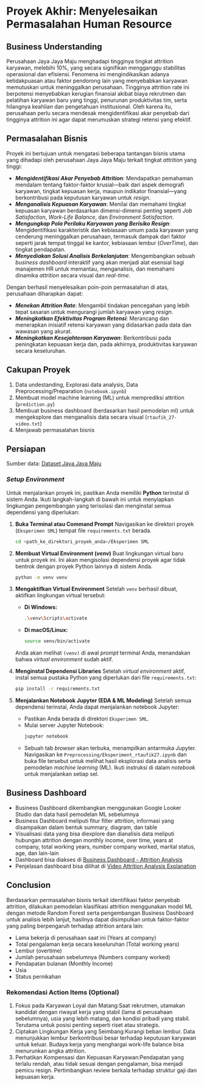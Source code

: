 # Proyek Akhir: Menyelesaikan Permasalahan Human Resource

## Business Understanding

Perusahaan Jaya Jaya Maju menghadapi tingginya tingkat attrition karyawan, melebihi 10%, yang secara signifikan mengganggu stabilitas operasional dan efisiensi. Fenomena ini mengindikasikan adanya ketidakpuasan atau faktor pendorong lain yang menyebabkan karyawan memutuskan untuk meninggalkan perusahaan. Tingginya attrition rate ini berpotensi menyebabkan kerugian finansial akibat biaya rekrutmen dan pelatihan karyawan baru yang tinggi, penurunan produktivitas tim, serta hilangnya keahlian dan pengetahuan institusional. Oleh karena itu, perusahaan perlu secara mendesak mengidentifikasi akar penyebab dari tingginya attrition ini agar dapat merumuskan strategi retensi yang efektif.

## Permasalahan Bisnis

Proyek ini bertujuan untuk mengatasi beberapa tantangan bisnis utama yang dihadapi oleh perusahaan Jaya Jaya Maju terkait tingkat *attrition* yang tinggi:

* **_Mengidentifikasi Akar Penyebab Attrition_**: Mendapatkan pemahaman mendalam tentang faktor-faktor krusial—baik dari aspek demografi karyawan, tingkat kepuasan kerja, maupun indikator finansial—yang berkontribusi pada keputusan karyawan untuk *resign*.
* **_Menganalisis Kepuasan Karyawan_**: Menilai dan memahami tingkat kepuasan karyawan berdasarkan dimensi-dimensi penting seperti _Job Satisfaction_, _Work-Life Balance_, dan _Environment Satisfaction_.
* **_Mengungkap Pola Perilaku Karyawan yang Berisiko Resign_**: Mengidentifikasi karakteristik dan kebiasaan umum pada karyawan yang cenderung meninggalkan perusahaan, termasuk dampak dari faktor seperti jarak tempat tinggal ke kantor, kebiasaan lembur (_OverTime_), dan tingkat pendapatan.
* **_Menyediakan Solusi Analisis Berkelanjutan_**: Mengembangkan sebuah _business dashboard_ interaktif yang akan menjadi alat esensial bagi manajemen HR untuk memantau, menganalisis, dan memahami dinamika _attrition_ secara visual dan _real-time_.

Dengan berhasil menyelesaikan poin-poin permasalahan di atas, perusahaan diharapkan dapat:

* **_Menekan Attrition Rate_**: Mengambil tindakan pencegahan yang lebih tepat sasaran untuk mengurangi jumlah karyawan yang *resign*.
* **_Meningkatkan Efektivitas Program Retensi_**: Merancang dan menerapkan inisiatif retensi karyawan yang didasarkan pada data dan wawasan yang akurat.
* **_Meningkatkan Kesejahteraan Karyawan_**: Berkontribusi pada peningkatan kepuasan kerja dan, pada akhirnya, produktivitas karyawan secara keseluruhan.

## Cakupan Proyek

1) Data undestanding, Explorasi data analysis, Data Preprocessing/Preparation (`notebook.ipynb`)
2) Membuat model machine learning (ML) untuk memprediksi attrition (`prediction.py`)
3) Membuat business dashboard (berdasarkan hasil pemodelan ml) untuk mengeksplore dan menganalisis data secara visual (`rtaufik_27-video.txt`)
4) Menjawab permasalahan bisnis

## Persiapan

Sumber data: [Dataset Jaya Jaya Maju](https://github.com/dicodingacademy/dicoding_dataset/tree/main/employee)

### _Setup Environment_

Untuk menjalankan proyek ini, pastikan Anda memiliki **Python** terinstal di sistem Anda. Ikuti langkah-langkah di bawah ini untuk menyiapkan lingkungan pengembangan yang terisolasi dan menginstal semua dependensi yang diperlukan:

1.  **Buka Terminal atau Command Prompt**
    Navigasikan ke direktori proyek (`Eksperimen SML`) tempat file `requirements.txt` berada.

    ```bash
    cd <path_ke_direktori_proyek_anda>/Eksperimen SML
    ```

2.  **Membuat Virtual Environment (_venv_)**
    Buat lingkungan virtual baru untuk proyek ini. Ini akan mengisolasi dependensi proyek agar tidak bentrok dengan proyek Python lainnya di sistem Anda.

    ```bash
    python -m venv venv
    ```

3.  **Mengaktifkan Virtual Environment**
    Setelah `venv` berhasil dibuat, aktifkan lingkungan virtual tersebut:

    * **Di Windows:**
        ```bash
        .\venv\Scripts\activate
        ```
    * **Di macOS/Linux:**
        ```bash
        source venv/bin/activate
        ```
    Anda akan melihat `(venv)` di awal *prompt* terminal Anda, menandakan bahwa *virtual environment* sudah aktif.

4.  **Menginstal Dependensi Libraries**
    Setelah *virtual environment* aktif, instal semua pustaka Python yang diperlukan dari file `requirements.txt`:

    ```bash
    pip install -r requirements.txt
    ```

5.  **Menjalankan Notebook Jupyter (EDA & ML Modeling)**
    Setelah semua dependensi terinstal, Anda dapat menjalankan notebook Jupyter:

    * Pastikan Anda berada di direktori `Eksperimen SML`.
    * Mulai server Jupyter Notebook:
        ```bash
        jupyter notebook
        ```
    * Sebuah tab *browser* akan terbuka, menampilkan antarmuka Jupyter. Navigasikan ke `Preprocessing/Eksperiment_rtaufik27.ipynb` dan buka file tersebut untuk melihat hasil eksplorasi data analisis serta pemodelan *machine learning* (ML). Ikuti instruksi di dalam *notebook* untuk menjalankan setiap sel.

## Business Dashboard

- Business Dashboard dikembangkan menggunakan Google Looker Studio dan data hasil pemodelan ML sebelumnya
- Business Dashboard meliputi fitur filter attrition, informasi yang disampaikan dalam bentuk summary, diagram, dan table
- Visualisasi data yang bisa diexplore dan dianalisis data meliputi hubungan attrition dengan monthly income, over time, years at company, total working years, number company worked, marital status, age, dan lain-lain
- Dashboard bisa diakses di [Business Dashboard - Attrition Analysis](https://bit.ly/attrition_analysis_dashboard)
- Penjelasan dashboard bisa dilihat di [Video Attrition Analysis Explanation](https://youtu.be/qTeWGMTanJQ?si=o-OubsdlY3PMGBFY)

## Conclusion

Berdasarkan permasalahan bisnis terkait identifikasi faktor penyebab attrition, dilakukan pemodelan klasifikasi attrition menggunakan model ML dengan metode Random Forest serta pengembangan Business Dashboard untuk analisis lebih lanjut, hasilnya dapat disimpulkan untuk faktor-faktor yang paling berpengaruh terhadap attrition antara lain:
- Lama bekerja di perusahaan saat ini (Years at company)
- Total pengalaman kerja secara keseluruhan (Total working years)
- Lembur (overtime)
- Jumlah perusahaan sebelumnya (Numbers company worked)
- Pendapatan bulanan (Monthly Income)
- Usia
- Status pernikahan

### Rekomendasi Action Items (Optional)

1) Fokus pada Karyawan Loyal dan Matang:Saat rekrutmen, utamakan kandidat dengan riwayat kerja yang stabil (lama di perusahaan sebelumnya), usia yang lebih matang, dan kondisi pribadi yang stabil. Terutama untuk posisi penting seperti riset atau strategis.
2) Ciptakan Lingkungan Kerja yang Seimbang:Kurangi beban lembur. Data menunjukkan lembur berkontribusi besar terhadap keputusan karyawan untuk keluar. Budaya kerja yang menghargai work-life balance bisa menurunkan angka attrition.
3) Perhatikan Kompensasi dan Kepuasan Karyawan:Pendapatan yang terlalu rendah, atau tidak sesuai dengan pengalaman, bisa menjadi pemicu resign. Pertimbangkan review berkala terhadap struktur gaji dan kepuasan kerja.
